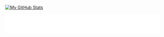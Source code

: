 [![My GitHub Stats](https://github-readme-stats.vercel.app/api/?username=HimanishM25&count_private=true&theme=tokyonight&showicons=true)]()

<img src="https://raw.githubusercontent.com/HimanishM25/HimanishM25/exp/assets/effects.svg" alt="Himanish Mandrekar" />
